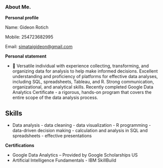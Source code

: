 ### About Me.


**Personal profile**

Name: Gideon Rotich

Mobile: 254723682995

Email: simataigideon@gmail.com

**Personal statement**

- 🔭 Versatile individual with experience collecting, transforming, and organizing data for analysis to help make informed decisions. Excellent understanding and proficiency of platforms for effective data analyses, including SQL, spreadsheets, Tableau, and R. Strong communication, organizational, and analytical skills. Recently completed Google Data Analytics Certificate - a rigorous, hands-on program that covers the entire scope of the data analysis process.
  
**Skills**
- 
- Data analysis - data cleaning - data visualization - R programming - data-driven decision making - calculation and analysis in SQL and spreadsheets - effective presentations


**Certifications**

- Google Data Analytics – Provided by Google Scholarships US
- Artificial Intelligence Fundamentals - IBM SkillBuild
  

